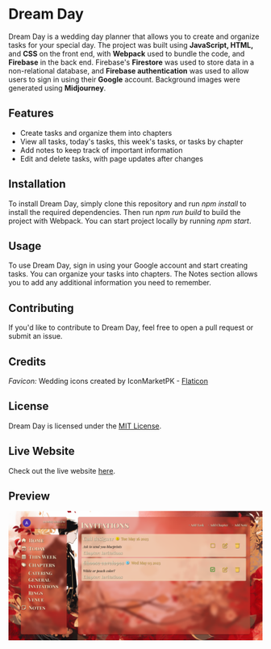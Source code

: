 # Dream Day
Dream Day is a wedding day planner that allows you to create and organize tasks for your special day. The project was built using **JavaScript, HTML,** and **CSS** on the front end, with **Webpack** used to bundle the code, and **Firebase** in the back end. Firebase's **Firestore** was used to store data in a non-relational database, and **Firebase authentication** was used to allow users to sign in using their **Google** account. Background images were generated using **Midjourney**.

## Features
- Create tasks and organize them into chapters
- View all tasks, today's tasks, this week's tasks, or tasks by chapter
- Add notes to keep track of important information
- Edit and delete tasks, with page updates after changes

## Installation
To install Dream Day, simply clone this repository and run *npm install* to install the required dependencies. Then run *npm run build* to build the project with Webpack. You can start project locally by running *npm start*.

## Usage
To use Dream Day, sign in using your Google account and start creating tasks. You can organize your tasks into chapters. The Notes section allows you to add any additional information you need to remember.

## Contributing
If you'd like to contribute to Dream Day, feel free to open a pull request or submit an issue.

## Credits
*Favicon:* Wedding icons created by IconMarketPK - [Flaticon](https://www.flaticon.com/free-icons/wedding)

## License
Dream Day is licensed under the [MIT License](https://opensource.org/license/mit/).

## Live Website
Check out the live website [here](https://dream-day-658b0.web.app/).

## Preview
![Dream day preview](/src/images/ghpreview.png)
